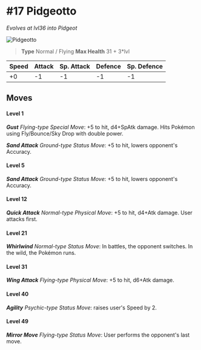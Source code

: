 # #17 Pidgeotto
*Evolves at lvl36 into Pidgeot*

![Pidgeotto](https://img.pokemondb.net/sprites/home/normal/1x/pidgeotto.png)

> **Type** Normal / Flying
> **Max Health** 31 + 3\*lvl

| Speed | Attack | Sp. Attack | Defence | Sp. Defence |
| ----- | ------ | ---------- | ------- | ----------- |
| +0 | -1 | -1 | -1 | -1 |

## Moves
#### Level 1

***Gust** Flying-type Special Move*: +5 to hit, d4+SpAtk damage. Hits Pokémon using Fly/Bounce/Sky Drop with double power.

***Sand Attack** Ground-type Status Move*: +5 to hit, lowers opponent's Accuracy.
#### Level 5

***Sand Attack** Ground-type Status Move*: +5 to hit, lowers opponent's Accuracy.
#### Level 12

***Quick Attack** Normal-type Physical Move*: +5 to hit, d4+Atk damage. User attacks first.
#### Level 21

***Whirlwind** Normal-type Status Move*: In battles, the opponent switches. In the wild, the Pokémon runs.
#### Level 31

***Wing Attack** Flying-type Physical Move*: +5 to hit, d6+Atk damage. 
#### Level 40

***Agility** Psychic-type Status Move*: raises user's Speed by 2.
#### Level 49

***Mirror Move** Flying-type Status Move*: User performs the opponent's last move.

